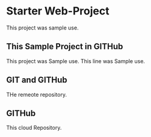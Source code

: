 # Starter Web-Project
This project was sample use.

## This Sample Project in GITHub
This project was Sample use.
This line was Sample use.

## GIT and GITHub
THe remeote repository.

## GITHub
This cloud Repository.
